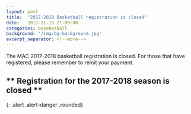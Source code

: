 ```yaml
---
layout: post
title:  "2017-2018 Basketball registration is closed"
date:   2017-11-15 21:00:00
categories: baseketball
background: '/img/bg-background.jpg'
excerpt_separator: <!--more-->
---
```

The MAC 2017-2018 basketball registration is closed. For those that have registered, please remember to remit your payment.
## ** Registration for the 2017-2018 season is closed **
{: .alert .alert-danger .rounded}